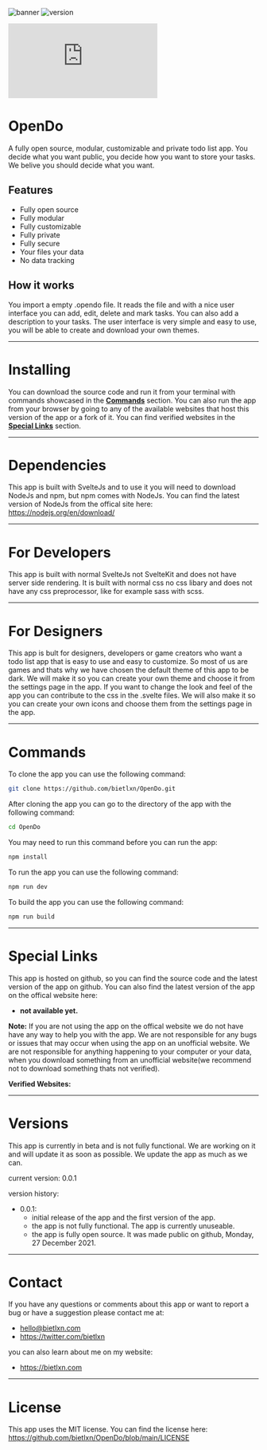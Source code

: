 ![banner](https://github.com/bietlxn/OpenDo/blob/main/public/gh-title.png)
![version](https://github.com/bietlxn/OpenDo/blob/main/public/version.png)

![screenshot](https://github.com/bietlxn/OpenDo/blob/main/CreatingFiles.md)

# OpenDo
A fully open source, modular, customizable and private todo list app. You decide what you want public, you decide how you want to store your tasks. We belive you should decide what you want.

## Features
* Fully open source
* Fully modular
* Fully customizable
* Fully private
* Fully secure
* Your files your data
* No data tracking

## How it works
You import a empty .opendo file. It reads the file and with a nice user interface you can add, edit, delete and mark tasks. You can also add a description to your tasks. The user interface is very simple and easy to use, you will be able to create and download your own themes. 

---

# Installing
You can download the source code and run it from your terminal with commands showcased in the [**Commands**](https://github.com/bietlxn/OpenDo#commands) section. You can also run the app from your browser by going to any of the available websites that host this version of the app or a fork of it. You can find verified websites in the [**Special Links**](https://github.com/bietlxn/OpenDo#special-links) section. 

---

# Dependencies
This app is built with SvelteJs and to use it you will need to download NodeJs and npm, but npm comes with NodeJs. You can find the latest version of NodeJs from the offical site here: https://nodejs.org/en/download/

---

# For Developers
This app is built with normal SvelteJs not SvelteKit and does not have server side rendering. It is built with normal css no css libary and does not have any css preprocessor, like for example sass with scss.

---

# For Designers
This app is bult for designers, developers or game creators who want a todo list app that is easy to use and easy to customize. So most of us are games and thats why we have chosen the default theme of this app to be dark. We will make it so you can create your own theme and choose it from the settings page in the app. If you want to change the look and feel of the app you can contribute to the css in the .svelte files. We will also make it so you can create your own icons and choose them from the settings page in the app.

---

# Commands
To clone the app you can use the following command:
```bash
git clone https://github.com/bietlxn/OpenDo.git
```
After cloning the app you can go to the directory of the app with the following command:
```bash
cd OpenDo
```
You may need to run this command before you can run the app:
```bash
npm install
```
To run the app you can use the following command:
```bash
npm run dev
```
To build the app you can use the following command:
```bash
npm run build
```

---

# Special Links
This app is hosted on github, so you can find the source code and the latest version of the app on github. You can also find the latest version of the app on the offical website here: 
* **not available yet.**

**Note:** If you are not using the app on the offical website we do not have have any way to help you with the app. We are not responsible for any bugs or issues that may occur when using the app on an unofficial website. We are not responsible for anything happening to your computer or your data, when you download something from an unofficial website(we recommend not to download something thats not verified).

**Verified Websites:**

---

# Versions
This app is currently in beta and is not fully functional. We are working on it and will update it as soon as possible. We update the app as much as we can.

current version: 0.0.1

version history:
* 0.0.1:
    * initial release of the app and the first version of the app.
    * the app is not fully functional. The app is currently unuseable.
    * the app is fully open source. It was made public on github, Monday, 27 December 2021.

---

# Contact
If you have any questions or comments about this app or want to report a bug or have a suggestion please contact me at:
* hello@bietlxn.com
* https://twitter.com/bietlxn

you can also learn about me on my website:
* https://bietlxn.com

---

# License

This app uses the MIT license. You can find the license here:
https://github.com/bietlxn/OpenDo/blob/main/LICENSE
